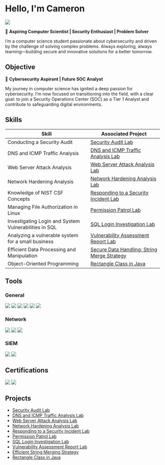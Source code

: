 # Hello, I'm Cameron
<a href="https://www.linkedin.com/in/cameron-gray-1a99b4285/"><img src="https://img.shields.io/badge/-LinkedIn-0072b1?&style=for-the-badge&logo=linkedin&logoColor=white" /></a>

🚀 **Aspiring Computer Scientist | Security Enthusiast | Problem Solver**

I’m a computer science student passionate about cybersecurity and driven by the challenge of solving complex problems. Always exploring, always learning—building secure and innovative solutions for a better tomorrow.


## Objective

🔐 **Cybersecurity Aspirant | Future SOC Analyst**

My journey in computer science has ignited a deep passion for cybersecurity. I’m now focused on transitioning into the field, with a clear goal: to join a Security Operations Center (SOC) as a Tier 1 Analyst and contribute to safeguarding digital environments.

## Skills


| Skill                                         | Associated Project         |
|-----------------------------------------------|----------------------------|
| Conducting a Security Audit                   |  <a href="https://github.com/cgray5210/Security-Audit-Lab/blob/main/README.md">Security Audit Lab</a>|
| DNS and ICMP Traffic Analysis          | <a href="https://github.com/cgray5210/DNS-and-ICMP-Traffic-Analysis-Lab">DNS and ICMP Traffic Analysis Lab</a>|
| Web Server Attack Analysis         | <a href="https://github.com/cgray5210/Analyze-Network-Attacks/blob/main/README.md">Web Server Attack Analysis Lab</a>|
| Network Hardening Analysis      | <a href="https://github.com/cgray5210/Network-Hardening-Analysis/blob/main/README.md">Network Hardening Analysis Lab</a>|
| Knowledge of NIST CSF Concepts                  | <a href="https://github.com/cgray5210/Responding-to-a-Security-Incident">Responding to a Security Incident Lab</a>|
| Managing File Authorization in Linux | <a href="https://github.com/cgray5210/Permission-Patrol-Lab/blob/main/README.md">Permission Patrol Lab</a>|
| Investigating Login and System Vulnerabilities in SQL | <a href="https://github.com/cgray5210/Investigating-Login-and-System-Vulnerabilities-in-SQL">SQL Login Investigation Lab</a>|
| Analyzing a vulnerable system for a small business | <a href="https://github.com/cgray5210/Vulnerability-Assessment-Report-Lab">Vulnerability Assessment Report Lab</a>|
| Efficient Data Processing and Manipulation         | <a href="https://github.com/cgray5210/Efficient-String-Merging-Strategy">Secure Data Handling: String Merge Strategy</a> |
| Object-Oriented Programming         | <a href="https://github.com/cgray5210/Rectangle-Class-in-Java/blob/main/README.md">Rectangle Class in Java</a> |


## Tools

### General
<div>
    <img src="https://img.shields.io/badge/-Linux-FCC624?&style=for-the-badge&logo=Linux&logoColor=black" />
    <img src="https://img.shields.io/badge/-Python-3776AB?&style=for-the-badge&logo=Python&logoColor=white" />
    <img src="https://img.shields.io/badge/-C%23-239120?&style=for-the-badge&logo=C-Sharp&logoColor=white" />
    <img src="https://img.shields.io/badge/-Java-007396?&style=for-the-badge&logo=Java&logoColor=white" />
    <img src="https://img.shields.io/badge/-C%2B%2B-00599C?&style=for-the-badge&logo=C%2B%2B&logoColor=white" />
    <img src="https://img.shields.io/badge/-SQL-003B57?&style=for-the-badge&logo=MySQL&logoColor=white" />

</div>

### Network
<div>
    <img src="https://img.shields.io/badge/-Wireshark-1679A7?&style=for-the-badge&logo=Wireshark&logoColor=white" />
    <img src="https://img.shields.io/badge/-Suricata-EF3B2D?&style=for-the-badge&logo=Suricata&logoColor=white" />
   <img src="https://img.shields.io/badge/-TCPDump-008080?&style=for-the-badge" />
</div>


### SIEM
<div>
    <img src="https://img.shields.io/badge/-Splunk-000000?&style=for-the-badge&logo=Splunk&logoColor=white" />
    <img src="https://img.shields.io/badge/-Google%20Chronicle-4285F4?&style=for-the-badge&logo=Google%20Chronicle&logoColor=white" />

</div>

## Certifications
<div>
<img src="https://img.shields.io/badge/-Security%2B-FF0000?&style=for-the-badge&logo=CompTIA&logoColor=white" />
<img src="https://img.shields.io/badge/-Google%20Cybersecurity-4285F4?&style=for-the-badge&logo=Google&logoColor=white" />



</div>

## Projects
- <a href="https://github.com/cgray5210/Security-Audit-Lab/blob/main/README.md">Security Audit Lab</a>
- <a href="https://github.com/cgray5210/DNS-and-ICMP-Traffic-Analysis-Lab">DNS and ICMP Traffic Analysis Lab</a>
- <a href="https://github.com/cgray5210/Analyze-Network-Attacks/blob/main/README.md">Web Server Attack Analysis Lab</a>
- <a href="https://github.com/cgray5210/Network-Hardening-Analysis/blob/main/README.md">Network Hardening Analysis Lab</a>
- <a href="https://github.com/cgray5210/Responding-to-a-Security-Incident">Responding to a Security Incident Lab</a>
- <a href="https://github.com/cgray5210/Permission-Patrol-Lab/blob/main/README.md">Permission Patrol Lab</a>
- <a href="https://github.com/cgray5210/Investigating-Login-and-System-Vulnerabilities-in-SQL">SQL Login Investigation Lab</a>
- <a href="https://github.com/cgray5210/Vulnerability-Assessment-Report-Lab">Vulnerability Assessment Report Lab</a>
- <a href="https://github.com/cgray5210/Efficient-String-Merging-Strategy">Efficient String Merging Strategy</a>
- <a href="https://github.com/cgray5210/Rectangle-Class-in-Java/blob/main/README.md">Rectangle Class in Java</a>
